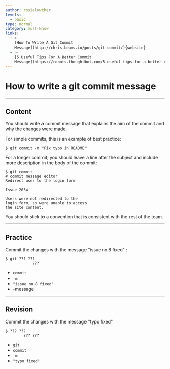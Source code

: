 ```yaml
---
author: rosielowther
levels:
  - basic
type: normal
category: must-know
links:
  - >-
    [How To Write A Git Commit
    Message](http://chris.beams.io/posts/git-commit/){website}
  - >-
    [5 Useful Tips For A Better Commit
    Message](https://robots.thoughtbot.com/5-useful-tips-for-a-better-commit-message){website}
---
```


# How to write a git commit message


---

## Content

You should write a commit message that explains the aim of the commit and why the changes were made.

For simple commits, this is an example of best practice:

    $ git commit -m "Fix typo in README"

For a longer commit, you should leave a line after the subject and include more description in the body of the commit:

    $ git commit
    # commit message editor
    Redirect user to the login form

    Issue 2034

    Users were not redirected to the 
    login form, so were unable to access 
    the site content.

You should stick to a convention that is consistent with the rest of the team.


---

## Practice

Commit the changes with the message "issue no.8 fixed" :

    $ git ??? ??? 
                ???

* `commit`
* `-m`
* `"issue no.8 fixed"`
* -message


---

## Revision

Commit the changes with the message "typo fixed"

    $ ??? ??? 
            ??? ???

* `git`
* `commit`
* `-m`
* `"typo fixed"`
